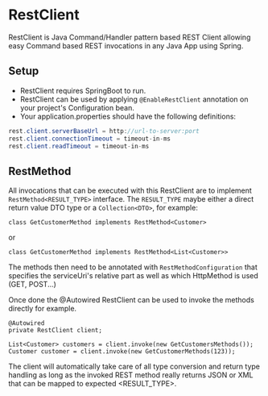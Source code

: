 # RestClient #

RestClient is Java Command/Handler pattern based REST Client allowing easy Command based REST invocations in any Java App using Spring.

## Setup ##

* RestClient requires SpringBoot to run.
* RestClient can be used by applying `@EnableRestClient` annotation on your project's Configuration bean.
* Your application.properties should have the following definitions:

```java
rest.client.serverBaseUrl = http://url-to-server:port
rest.client.connectionTimeout = timeout-in-ms
rest.client.readTimeout = timeout-in-ms
```

## RestMethod ##

All invocations that can be executed with this RestClient are to implement `RestMethod<RESULT_TYPE>` interface. The `RESULT_TYPE` maybe either a direct return value DTO type or a `Collection<DTO>`, for example:

`class GetCustomerMethod implements RestMethod<Customer>`

or

`class GetCustomerMethod implements RestMethod<List<Customer>>`

The methods then need to be annotated with `RestMethodConfiguration` that specifies the serviceUri's relative part as well as which HttpMethod is used (GET, POST...)

Once done the @Autowired RestClient can be used to invoke the methods directly for example.

```property
@Autowired
private RestClient client;

List<Customer> customers = client.invoke(new GetCustomersMethods());
Customer customer = client.invoke(new GetCustomerMethods(123));
```

The client will automatically take care of all type conversion and return type handling as long as the invoked REST method really returns JSON or XML that can be mapped to expected <RESULT_TYPE>.


